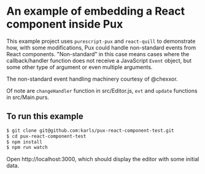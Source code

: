 # An example of embedding a React component inside Pux

This example project uses `purescript-pux` and `react-quill` to demonstrate
how, with some modifications, Pux could handle non-standard events from
React components. "Non-standard" in this case means cases where the
callback/handler function does not receive a JavaScript `Event` object, but
some other type of argument or even multiple arguments.

The non-standard event handling machinery courtesy of @chexxor.

Of note are `changeHandler` function in src/Editor.js, `evt` and `update`
functions in src/Main.purs.


## To run this example

```sh
$ git clone git@github.com:karls/pux-react-component-test.git
$ cd pux-react-component-test
$ npm install
$ npm run watch
```

Open http://localhost:3000, which should display the editor with some initial data.